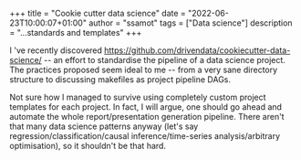 +++
title = "Cookie cutter data science"
date = "2022-06-23T10:00:07+01:00"
author = "ssamot"
tags = ["Data science"]
description = "...standards and templates"
+++

I 've recently discovered https://github.com/drivendata/cookiecutter-data-science/ -- an effort to standardise the pipeline of a data science project. The practices proposed seem ideal to me -- from a very sane directory structure to discussing makefiles as project pipeline DAGs.

Not sure how I managed to survive using completely custom project templates for each project. In fact, I will argue, one should go ahead and automate the whole report/presentation generation pipeline. There aren't that many data science patterns anyway (let's say regression/classification/causal inference/time-series analysis/arbitrary optimisation), so it shouldn't be that hard. 

